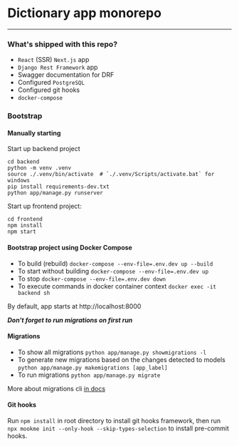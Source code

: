 # Dictionary app monorepo
___

### What's shipped with this repo?
- `React` (SSR) `Next.js` app
- `Django Rest Framework` app
- Swagger documentation for DRF
- Configured `PostgreSQL`
- Configured git hooks
- `docker-compose`

### Bootstrap

#### Manually starting
Start up backend project
```shell
cd backend
python -m venv .venv
source ./.venv/bin/activate  # `./.venv/Scripts/activate.bat` for windows
pip install requirements-dev.txt
python app/manage.py runserver
```

Start up frontend project:
```shell
cd frontend
npm install
npm start
```

#### Bootstrap project using Docker Compose
- To build (rebuild) `docker-compose --env-file=.env.dev up --build`
- To start without building `docker-compose --env-file=.env.dev up`
- To stop `docker-compose --env-file=.env.dev down`
- To execute commands in docker container context `docker exec -it backend sh`

By default, app starts at http://localhost:8000

***Don't forget to run migrations on first run***

#### Migrations
- To show all migrations `python app/manage.py showmigrations -l`
- To generate new migrations based on the changes detected to models `python app/manage.py makemigrations [app_label]`
- To run migrations `python app/manage.py migrate`

More about migrations cli [in docs](https://docs.djangoproject.com/en/4.1/topics/migrations/)

#### Git hooks
Run `npm install` in root directory to install git hooks framework, then run
`npx mookme init --only-hook --skip-types-selection` to install pre-commit hooks. 
